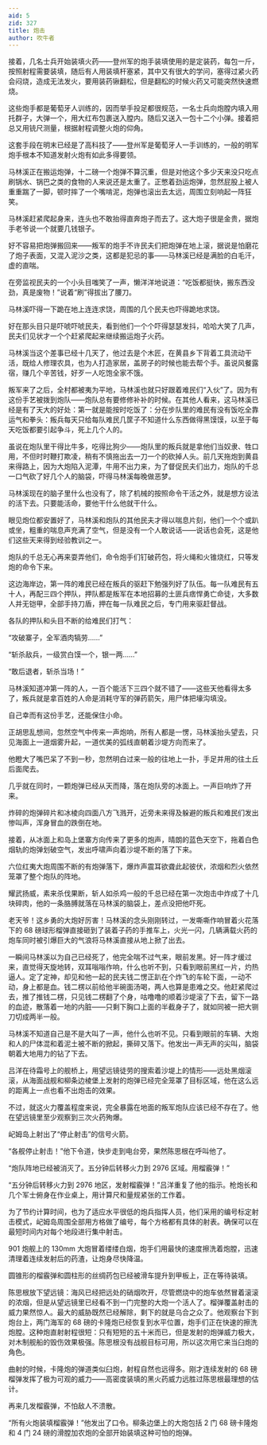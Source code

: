 ```yaml
---
aid: 5
zid: 327
title: 炮击
author: 吹牛者
---
```


接着，几名士兵开始装填火药——登州军的炮手装填使用的是定装药，每包一斤，按照射程需要装填，随后有人用装填杆塞紧，其中又有很大的学问，塞得过紧火药会闷烧，造成无法发火，要用装药锹翻松，但是翻松的时候火药又可能突然快速燃烧。

这些炮手都是葡萄牙人训练的，因而举手投足都很规范，一名士兵向炮膛内填入用托群子，大弹一个，用大红布包裹送入膛内。随后又送入一包十二个小弹。接着把总又用铳尺测量，根据射程调整火炮的仰角。

这套手段在明末已经是了高科技了——登州军是葡萄牙人一手训练的，一般的明军炮手根本不知道发射火炮有如此多得要领。

马林溪正在搬运炮弹，十二磅一个炮弹不算沉重，但是对他这个多少天来没只吃点刷锅水、锅巴之类的食物的人来说还是太重了。正憋着劲运炮弹，忽然屁股上被人重重踹了一脚，顿时摔了一个嘴啃泥，炮弹也滚出去太远，周围立刻响起一阵狂笑。

马林溪赶紧爬起身来，连头也不敢抬得直奔炮子而去了。这大炮子很是金贵，据炮手老爷说一个就要几钱银子。

好不容易把炮弹搬回来——叛军的炮手不许民夫们把炮弹在地上滚，据说是怕磨花了炮子表面，又混入泥沙之类，这都是犯忌的事——马林溪已经是满脸的白毛汗，虚的直喘。

在旁监视民夫的一个小头目嗤笑了一声，懒洋洋地说道：“吃饭都挺快，搬东西没劲，真是废物！”说着“刷”得拔出了腰刀。

马林溪吓得一下跪在地上连连求饶，周围的几个民夫也吓得跪地求饶。

好在那头目只是吓唬吓唬民夫，看到他们一个个吓得瑟瑟发抖，哈哈大笑了几声，民夫们见状才一个个赶紧爬起来继续搬运炮子火药。

马林溪当这个差事已经十几天了，他过去是个木匠，在黄县乡下背着工具流动干活，既给人修理农具，也为人打造家居，盖房子的时候也能去帮个手。虽说风餐露宿，赚几个辛苦钱，好歹一人吃饱全家不饿。

叛军来了之后，全村都被夷为平地，马林溪也就只好跟着难民们“入伙”了。因为有这份手艺被拨到炮队——炮队总有要修修补补的时候。在其他人看来，这马林溪已经是有了天大的好处：第一就是能按时吃饭了：分在步队里的难民有没有饭吃全靠运气和拳头：叛兵每天只给每队难民几筐子不知道什么东西做得黑馍馍，以至于每天吃饭都要引起争斗，死上几个人的。

虽说在炮队里干得比牛多，吃得比狗少——炮队里的叛兵就是拿他们当奴隶、牲口用，不但时时鞭打欺凌，稍有不慎拖出去一刀一个的砍掉人头。前几天拖炮到黄县来得路上，因为大炮陷入泥潭，牛用不出力来，为了督促民夫们出力，炮队的千总一口气砍了好几个人的脑袋，吓得马林溪每晚做恶梦。

马林溪现在的脑子里什么也没有了，除了机械的按照命令干活之外，就是想方设法的活下去。只要能活命，要他干什么他就干什么。

眼见炮位都安置好了，马林溪和炮队的其他民夫才得以喘息片刻，他们一个个或趴或坐，粗重的喘息声充满了空气，但是没有一个人敢说话——说话也会死，这是他们这些天来得到经验教训之一。

炮队的千总无心再来耍弄他们，命令炮手们钉破药包，将火绳和火锥烧红，只等发炮的命令下来。

这边海岸边，第一阵的难民已经在叛兵的驱赶下勉强列好了队伍。每一队难民有五十人，再配三四个押队，押队都是叛军在本地招募的土匪兵痞悍勇亡命徒，大多数人并无铠甲，全部手持刀盾，押在每一队难民之后，专门用来驱赶督战。

各队的押队和头目不断的给难民们打气：

“攻破寨子，全军酒肉犒劳……”

“斩杀敌兵，一级赏白馍一个，银一两……”

“敢后退者，斩杀当场！”

马林溪知道冲第一阵的人，一百个能活下三四个就不错了——这些天他看得太多了，叛兵就是拿百姓的人命是消耗守军的弹药箭矢，用尸体把壕沟填没。

自己幸而有这份手艺，还能保住小命。

正胡思乱想间，忽然空气中传来一声炮响，所有人都是一愣，马林溪抬头望去，只见海面上一道烟雾升起，一道优美的弧线直朝着沙堤方向而来了。

他瞪大了嘴巴呆了不到一秒，忽然明白过来一般的往地上一扑，手足并用的往土丘后面爬去。

几乎就在同时，一颗炮弹已经从天而降，落在炮队旁的冰面上。一声巨响炸了开来。

炸碎的炮弹碎片和冰棱向四面八方飞溅开，近旁未来得及躲避的叛兵和难民们发出惨叫声，浑身冒血的跌倒在地。

接着，从冰面上和岛上堡寨方向传来了更多的炮声，晴朗的蓝色天空下，拖着白色烟轨的炮弹划破空气，发出呼啸声向着沙堤不断的落了下来。

六位红夷大炮周围不断的有炮弹落下，爆炸声震耳欲聋此起彼伏，浓烟和烈火依然笼罩了整个炮队的阵地。

耀武扬威，素来杀伐果断，斩人如杀鸡一般的千总已经在第一次炮击中炸成了十几块碎肉，他的一条胳膊就落在马林溪的脑袋上，差点没把他吓死。

老天爷！这乡勇的大炮好厉害！马林溪的念头刚刚转过，一发嘶嘶作响冒着火花落下的 68 磅球形榴弹直接砸到了装着子药的手推车上，火光一闪，几辆满载火药的炮车同时被引爆巨大的气浪将马林溪直接从地上掀了出去。

一瞬间马林溪以为自己已经死了，他完全喘不过气来，眼前发黑。好一阵才缓过来，直觉得天旋地转，双耳嗡嗡作响，什么也听不到，只看到眼前黑红一片，灼热逼人。定了定神，却见和他一起的民夫钱二愣正趴在个炸飞的车轮下面，一动不动，身上都是血。钱二楞以前给他半碗面汤喝，两人也算是患难之交。他赶紧爬过去，推了推钱二楞，只见钱二楞翻了个身，咕噜噜的顺着沙堤滚了下去，留下一路的血迹，散落着一地的内脏——只剩下胸口上面的半截身子了，就如同被一把大铡刀切成两半一般。

马林溪不知道自己是不是大叫了一声，他什么也听不见。只看到眼前的车辆、大炮和人的尸体混和着泥土被不断的掀起，撕碎又落下。他发出一声无声的尖叫，脑袋朝着大地用力的钻了下去。

吕洋在待霜号上的舰桥上，用望远镜徒劳的搜索着沙堤上的情形——远处黑烟滚滚，从海面战舰和柳条边棱堡上发射的炮弹已经完全笼罩了目标区域，他在这么远的距离上一点也看不出炮击的效果。

不过，就这火力覆盖程度来说，完全暴露在地面的叛军炮队应该已经不存在了。他在望远镜里至少观察到三次火药殉爆。

屺姆岛上射出了“停止射击”的信号火箭。

“各舰停止射击！”他下令道，快步走到电台旁，果然陈思根在呼叫他了。

“炮队阵地已经被消灭了。五分钟后转移火力到 2976 区域。用榴霰弹！”

“五分钟后转移火力到 2976 地区，发射榴霰弹！”吕洋重复了他的指示。枪炮长和几个军士俯身在作业桌上，用计算尺和量规紧张的工作着。

为了节约计算时间，也为了适应水平很低的炮兵指挥人员，他们采用的编号标定射击模式，屺姆岛周围全部用方格做了编号，每个方格都有具体的射表。确保可以在最短时间内对每个地段进行集中射击。

901 炮舰上的 130mm 大炮冒着缕缕白烟，炮手们用最快的速度擦洗着炮膛，迅速清理着连续发射后的药渣，让炮身尽快降温。

圆锥形的榴霰弹和圆柱形的丝绸药包已经被滑车提升到甲板上，正在等待装填。

陈思根放下望远镜：海风已经把远处的硝烟吹开，尽管燃烧中的炮车依然冒着滚滚的浓烟，但是从望远镜里已经看不到一门完整的大炮一个活人了。榴弹覆盖射击的威力果然惊人。最大的威胁既然已经解除，剩下的就是乌合之众了。他观察台下到炮台上，两门海军的 68 磅的卡隆炮已经恢复到水平位置，炮手们正在快速的擦洗炮膛。这种炮直射射程很短：只有短短的五十米而已，但是发射的炮弹威力极大，对木制舰船的毁伤效果极强。陈思根没有战舰目标可用，所以这次用它来当臼炮的角色。

曲射的时候，卡隆炮的弹道类似臼炮，射程自然也远得多。刚才连续发射的 68 磅榴弹发挥了极为可观的威力——高密度装填的黑火药威力远胜过陈思根最理想的估计。

再来几发榴霰弹，不怕敌人不溃散。

“所有火炮装填榴霰弹！”他发出了口令。柳条边堡上的大炮包括 2 门 68 磅卡隆炮和 4 门 24 磅的滑膛加农炮的全部开始装填这种可怕的炮弹。
